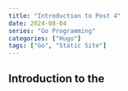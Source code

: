 ```yaml
---
title: "Introduction to Post 4"
date: 2024-08-04
series: "Go Programming"
categories: ["Hugo"]
tags: ["Go", "Static Site"]
---
```


## Introduction to the